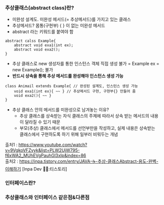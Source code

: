 ### 추상클래스(abstract class)란?
- 미완성 설계도. 미완성 메서드(= 추상메서드)를 가지고 있는 클래스
- 추상메서드? 몸통(구현부) { } 이 없는 미완성 메서드
- abstract 라는 키워드를 붙여야 함   
```
abstract calss Example{
    abstract void exa1(int ex);
    abstract void exa2();
}
```
- 추상 클래스로 new 생성자를 통한 인스턴스 객체 직접 생성 불가 = Example ex = new Example(); 불가
- **반드시 상속을 통해 추상 메서드를 완성해야 인스턴스 생성 가능**
```
class Animail extends Example{ // 완성된 설계도, 인스턴스 생성 가능
    void exa1(int ex){ ~~ } // 추상메서드 구현, 구현부{} 만들어 줌
    void exa2(){ ~~ }
}
```
- 추상 클래스 안의 메서드를 미완성으로 남겨놓는 이유?
    - 추상 클래스를 상속받는 자식 클래스의 주제에 따라서 상속 받는 메서드의 내용이 달라질 수 있기 때문
    - 부모(추상) 클래스에서 메서드를 선언부만을 작성하고, 실제 내용은 상속받는 클래스에서 구현하도록 하기 위해 일부러 비워두는 개념   

출처1 : https://www.youtube.com/watch?v=9VgkoVFZvyk&list=PLW2UjW795-f6xWA2_MUhEVgPauhGl3xIp&index=86   
출처2 : https://inpa.tistory.com/entry/JAVA-☕-추상-클래스Abstract-용도-완벽-이해하기 [Inpa Dev 👨‍💻:티스토리]

### 인터페이스란?





### 추상클래스와 인터페이스 같은점&다른점

